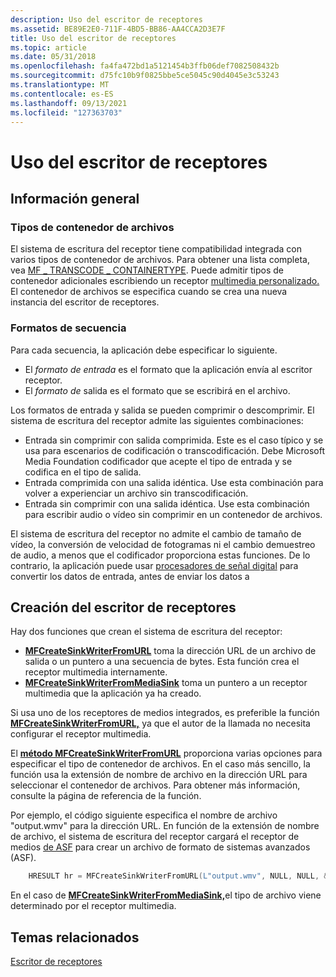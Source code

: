 ```yaml
---
description: Uso del escritor de receptores
ms.assetid: BE89E2E0-711F-4BD5-BB86-AA4CCA2D3E7F
title: Uso del escritor de receptores
ms.topic: article
ms.date: 05/31/2018
ms.openlocfilehash: fa4fa472bd1a5121454b3ffb06def7082508432b
ms.sourcegitcommit: d75fc10b9f0825bbe5ce5045c90d4045e3c53243
ms.translationtype: MT
ms.contentlocale: es-ES
ms.lasthandoff: 09/13/2021
ms.locfileid: "127363703"
---
```

# <a name="using-the-sink-writer"></a>Uso del escritor de receptores

## <a name="overview"></a>Información general

### <a name="file-container-types"></a>Tipos de contenedor de archivos

El sistema de escritura del receptor tiene compatibilidad integrada con varios tipos de contenedor de archivos. Para obtener una lista completa, vea [MF \_ TRANSCODE \_ CONTAINERTYPE](mf-transcode-containertype.md). Puede admitir tipos de contenedor adicionales escribiendo un receptor [multimedia personalizado.](media-sinks.md) El contenedor de archivos se especifica cuando se crea una nueva instancia del escritor de receptores.

### <a name="stream-formats"></a>Formatos de secuencia

Para cada secuencia, la aplicación debe especificar lo siguiente.

-   El *formato de entrada* es el formato que la aplicación envía al escritor receptor.
-   El *formato de* salida es el formato que se escribirá en el archivo.

Los formatos de entrada y salida se pueden comprimir o descomprimir. El sistema de escritura del receptor admite las siguientes combinaciones:

-   Entrada sin comprimir con salida comprimida. Este es el caso típico y se usa para escenarios de codificación o transcodificación. Debe Microsoft Media Foundation codificador que acepte el tipo de entrada y se codifica en el tipo de salida.
-   Entrada comprimida con una salida idéntica. Use esta combinación para volver a experienciar un archivo sin transcodificación.
-   Entrada sin comprimir con una salida idéntica. Use esta combinación para escribir audio o vídeo sin comprimir en un contenedor de archivos.

El sistema de escritura del receptor no admite el cambio de tamaño de vídeo, la conversión de velocidad de fotogramas ni el cambio demuestreo de audio, a menos que el codificador proporciona estas funciones. De lo contrario, la aplicación puede usar [procesadores de señal digital](windowsmediadigitalsignalprocessors.md) para convertir los datos de entrada, antes de enviar los datos a

## <a name="creating-the-sink-writer"></a>Creación del escritor de receptores

Hay dos funciones que crean el sistema de escritura del receptor:

-   [**MFCreateSinkWriterFromURL**](/windows/desktop/api/mfreadwrite/nf-mfreadwrite-mfcreatesinkwriterfromurl) toma la dirección URL de un archivo de salida o un puntero a una secuencia de bytes. Esta función crea el receptor multimedia internamente.
-   [**MFCreateSinkWriterFromMediaSink**](/windows/desktop/api/mfreadwrite/nf-mfreadwrite-mfcreatesinkwriterfrommediasink) toma un puntero a un receptor multimedia que la aplicación ya ha creado.

Si usa uno de los receptores de medios integrados, es preferible la función [**MFCreateSinkWriterFromURL,**](/windows/desktop/api/mfreadwrite/nf-mfreadwrite-mfcreatesinkwriterfromurl) ya que el autor de la llamada no necesita configurar el receptor multimedia.

El [**método MFCreateSinkWriterFromURL**](/windows/desktop/api/mfreadwrite/nf-mfreadwrite-mfcreatesinkwriterfromurl) proporciona varias opciones para especificar el tipo de contenedor de archivos. En el caso más sencillo, la función usa la extensión de nombre de archivo en la dirección URL para seleccionar el contenedor de archivos. Para obtener más información, consulte la página de referencia de la función.

Por ejemplo, el código siguiente especifica el nombre de archivo "output.wmv" para la dirección URL. En función de la extensión de nombre de archivo, el sistema de escritura del receptor cargará el receptor de medios [de ASF](asf-media-sinks.md) para crear un archivo de formato de sistemas avanzados (ASF).


```C++
    HRESULT hr = MFCreateSinkWriterFromURL(L"output.wmv", NULL, NULL, &pSinkWriter);
```



En el caso de [**MFCreateSinkWriterFromMediaSink,**](/windows/desktop/api/mfreadwrite/nf-mfreadwrite-mfcreatesinkwriterfrommediasink)el tipo de archivo viene determinado por el receptor multimedia.

## <a name="related-topics"></a>Temas relacionados

<dl> <dt>

[Escritor de receptores](sink-writer.md)
</dt> </dl>

 

 



